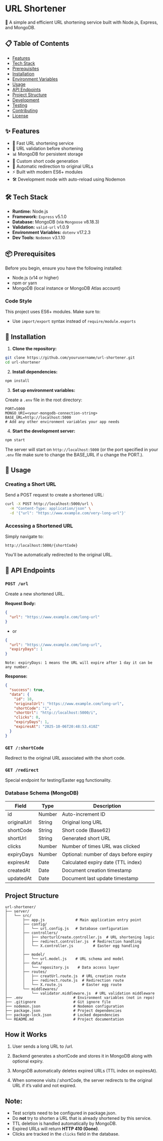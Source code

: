 # URL Shortener

🔗 A simple and efficient URL shortening service built with Node.js, Express, and MongoDB.

## 📋 Table of Contents

- [Features](#features)
- [Tech Stack](#tech-stack)
- [Prerequisites](#prerequisites)
- [Installation](#installation)
- [Environment Variables](#environment-variables)
- [Usage](#usage)
- [API Endpoints](#api-endpoints)
- [Project Structure](#project-structure)
- [Development](#development)
- [Testing](#testing)
- [Contributing](#contributing)
- [License](#license)

## ✨ Features

- 🚀 Fast URL shortening service
- 🔄 URL validation before shortening
- 📊 MongoDB for persistent storage
- 🎯 Custom short code generation
- 🔀 Automatic redirection to original URLs
- ⚡ Built with modern ES6+ modules
- 🛠️ Development mode with auto-reload using Nodemon

## 🛠️ Tech Stack

- **Runtime:** Node.js
- **Framework:** `Express` v5.1.0
- **Database:** MongoDB (via `Mongoose` v8.18.3)
- **Validation:** `valid-url` v1.0.9
- **Environment Variables:** `dotenv` v17.2.3
- **Dev Tools:** `Nodemon` v3.1.10

## 📦 Prerequisites

Before you begin, ensure you have the following installed:

- Node.js (v14 or higher)
- npm or yarn
- MongoDB (local instance or MongoDB Atlas account)

### Code Style

This project uses ES6+ modules. Make sure to:

- Use `import/export` syntax instead of `require/module.exports`

## 🚀 Installation

1. **Clone the repository:**

```bash
git clone https://github.com/yourusername/url-shortener.git
cd url-shortener
```

2. **Install dependencies:**

```bash
npm install
```

3. **Set up environment variables:**

Create a `.env` file in the root directory:

```env
PORT=5000
MONGO_URI=<your-mongodb-connection-string>
BASE_URL=http://localhost:5000
# Add any other environment variables your app needs
```

4. **Start the development server:**

```bash
npm start
```

The server will start on `http://localhost:5000` (or the port specified in your `.env` file make sure to change the BASE_URL if u change the PORT.).

## 📖 Usage

### Creating a Short URL

Send a POST request to create a shortened URL:

```bash
curl -X POST http://localhost:5000/url \
  -H "Content-Type: application/json" \
  -d '{"url": "https://www.example.com/very-long-url"}'
```

### Accessing a Shortened URL

Simply navigate to:

```
http://localhost:5000/{shortCode}
```

You'll be automatically redirected to the original URL.

## 🔌 API Endpoints

### `POST /url`

Create a new shortened URL.

**Request Body:**

```json
{
  "url": "https://www.example.com/long-url"
}
```

- or

```json
{
  "url": "https://www.example.com/long-url",
  "expiryDays": 1
}
```

```text
Note: expiryDays: 1 means the URL will expire after 1 day it can be any number.
```

**Response:**

```json
{
  "success": true,
  "data": {
    "id": 18,
    "originalUrl": "https://www.example.com/long-url",
    "shortCode": "i",
    "shortUrl": "http://localhost:5000/i",
    "clicks": 0,
    "expiryDays": 1,
    "expiresAt": "2025-10-06T20:48:53.410Z"
  }
}
```

### `GET /:shortCode`

Redirect to the original URL associated with the short code.

### `GET /redirect`

Special endpoint for testing/Easter egg functionality.

### Database Schema (MongoDB)

| Field       | Type   | Description                            |
| ----------- | ------ | -------------------------------------- |
| id          | Number | Auto-increment ID                      |
| originalUrl | String | Original long URL                      |
| shortCode   | String | Short code (Base62)                    |
| shortUrl    | String | Generated short URL                    |
| clicks      | Number | Number of times URL was clicked        |
| expiryDays  | Number | Optional: number of days before expiry |
| expiresAt   | Date   | Calculated expiry date (TTL index)     |
| createdAt   | Date   | Document creation timestamp            |
| updatedAt   | Date   | Document last update timestamp         |

## Project Structure

```
url-shortener/
├── server/
│   └── src/
│       ├── app.js              # Main application entry point
│       ├── config/
│       │   └── url.config.js   # Database configuration
│       ├── controllers/
│       │   ├── shorturlCreate.controller.js  # URL shortening logic
│       │   ├── redirect.controller.js  # Redirection handling
│       │   └── X.controller.js         # Easter egg handling
│       │
│       ├── model/
│       │   └── url.model.js    # URL schema and model
│       ├── data/
│       │   └── repository.js    # Data access layer
│       ├── routes/
│       │   ├── creatUrl.route.js  # URL creation route
│       │   ├── redirect.route.js  # Redirection route
│       │   └── X.route.js         # Easter egg route
│       └── middlewares/
│           └── validator.middleware.js  # URL validation middleware
├── .env                       # Environment variables (not in repo)
├── .gitignore                 # Git ignore file
├── nodemon.json               # Nodemon configuration
├── package.json               # Project dependencies
├── package-lock.json          # Locked dependencies
└── README.md                  # Project documentation
```

## How it Works

1. User sends a long URL to /url.

2. Backend generates a shortCode and stores it in MongoDB along with optional expiry.

3. MongoDB automatically deletes expired URLs (TTL index on expiresAt).

4. When someone visits /:shortCode, the server redirects to the original URL if it’s valid and not expired.

## Note:

- Test scripts need to be configured in package.json.
- Do **not** try to shorten a URL that is already shortened by this service.
- TTL deletion is handled automatically by MongoDB.
- Expired URLs will return **HTTP 410 (Gone)**.
- Clicks are tracked in the `clicks` field in the database.
